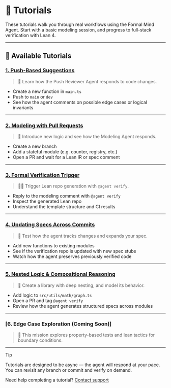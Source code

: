 # 🧪 Tutorials

These tutorials walk you through real workflows using the Formal Mind Agent. Start with a basic modeling session, and progress to full-stack verification with Lean 4.

---

## 🧠 Available Tutorials

### [1. Push-Based Suggestions](/documentation/tutorials/push-review)
> 🧾 Learn how the Push Reviewer Agent responds to code changes.
- Create a new function in `main.ts`
- Push to `main` or `dev`
- See how the agent comments on possible edge cases or logical invariants

---

### [2. Modeling with Pull Requests](/documentation/tutorials/pr-modeling)
> 🧠 Introduce new logic and see how the Modeling Agent responds.
- Create a new branch
- Add a stateful module (e.g. counter, registry, etc.)
- Open a PR and wait for a Lean IR or spec comment

---

### [3. Formal Verification Trigger](/documentation/tutorials/formal-verification)
> ✍🏽 Trigger Lean repo generation with `@agent verify`.
- Reply to the modeling comment with `@agent verify`
- Inspect the generated Lean repo
- Understand the template structure and CI results

---

### [4. Updating Specs Across Commits](/documentation/tutorials/incremental-specs)
> 🔁 Test how the agent tracks changes and expands your spec.
- Add new functions to existing modules
- See if the verification repo is updated with new spec stubs
- Watch how the agent preserves previously verified code

---

### [5. Nested Logic & Compositional Reasoning](/documentation/tutorials/nested-logic)
> 🧩 Create a library with deep nesting, and model its behavior.
- Add logic to `src/utils/math/graph.ts`
- Open a PR and tag `@agent verify`
- Review how the agent generates structured specs across modules

---

### [6. Edge Case Exploration (Coming Soon)]
> 🚧 This mission explores property-based tests and lean tactics for boundary conditions.

---

> [!TIP]
> Tutorials are designed to be async — the agent will respond at your pace. You can revisit any branch or commit and verify on demand.

Need help completing a tutorial? [Contact support](mailto:formalmindai@gmail.com)
